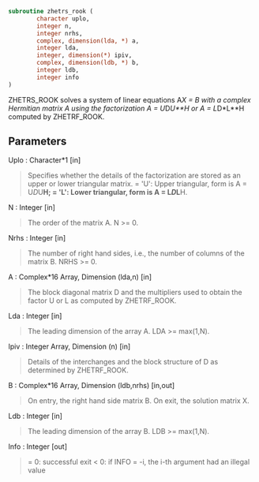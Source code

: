 ```fortran
subroutine zhetrs_rook (
		character uplo,
		integer n,
		integer nrhs,
		complex, dimension(lda, *) a,
		integer lda,
		integer, dimension(*) ipiv,
		complex, dimension(ldb, *) b,
		integer ldb,
		integer info
)
```

 ZHETRS_ROOK solves a system of linear equations A*X = B with a complex
 Hermitian matrix A using the factorization A = U*D*U**H or
 A = L*D*L**H computed by ZHETRF_ROOK.

## Parameters
Uplo : Character*1 [in]
> Specifies whether the details of the factorization are stored
> as an upper or lower triangular matrix.
> = 'U':  Upper triangular, form is A = U*D*U**H;
> = 'L':  Lower triangular, form is A = L*D*L**H.

N : Integer [in]
> The order of the matrix A.  N >= 0.

Nrhs : Integer [in]
> The number of right hand sides, i.e., the number of columns
> of the matrix B.  NRHS >= 0.

A : Complex*16 Array, Dimension (lda,n) [in]
> The block diagonal matrix D and the multipliers used to
> obtain the factor U or L as computed by ZHETRF_ROOK.

Lda : Integer [in]
> The leading dimension of the array A.  LDA >= max(1,N).

Ipiv : Integer Array, Dimension (n) [in]
> Details of the interchanges and the block structure of D
> as determined by ZHETRF_ROOK.

B : Complex*16 Array, Dimension (ldb,nrhs) [in,out]
> On entry, the right hand side matrix B.
> On exit, the solution matrix X.

Ldb : Integer [in]
> The leading dimension of the array B.  LDB >= max(1,N).

Info : Integer [out]
> = 0:  successful exit
> < 0:  if INFO = -i, the i-th argument had an illegal value

